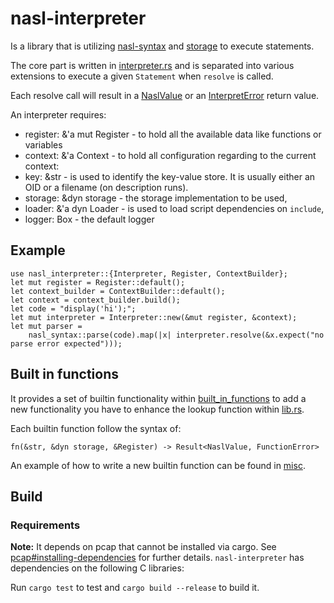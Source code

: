 # nasl-interpreter


Is a library that is utilizing [nasl-syntax](../nasl-syntax/) and [storage](../storage/) to execute statements.

The core part is written in [interpreter.rs](./src/interpreter.rs) and is separated into various extensions to execute a given `Statement` when `resolve` is called.

Each resolve call will result in a [NaslValue](./src/naslvalue.rs) or an [InterpretError](./src/error.rs) return value.

An interpreter requires:

- register: &'a mut Register - to hold all the available data like functions or variables
- context: &'a Context - to hold all configuration regarding to the current context:
 - key: &str - is used to identify the key-value store. It is usually either an OID or a filename (on description runs). 
 - storage: &dyn storage - the storage implementation to be used,
 - loader: &'a dyn Loader - is used to load script dependencies on `include`,
 - logger: Box<dyn NaslLogger> - the default logger


## Example

```
use nasl_interpreter::{Interpreter, Register, ContextBuilder};
let mut register = Register::default();
let context_builder = ContextBuilder::default();
let context = context_builder.build();
let code = "display('hi');";
let mut interpreter = Interpreter::new(&mut register, &context);
let mut parser =
    nasl_syntax::parse(code).map(|x| interpreter.resolve(&x.expect("no parse error expected")));
```


## Built in functions

It provides a set of builtin functionality within [built_in_functions](./src/built_in_functions/) to add a new functionality you have to enhance the lookup function within [lib.rs](./src/lib.rs).

Each builtin function follow the syntax of:

```text
fn(&str, &dyn storage, &Register) -> Result<NaslValue, FunctionError>
```

An example of how to write a new builtin function can be found in [misc](./src/built_in_functions/misc.rs).

## Build

### Requirements

**Note:** It depends on pcap that cannot be installed via cargo. See [pcap#installing-dependencies](https://github.com/rust-pcap/pcap#installing-dependencies) for further details.
`nasl-interpreter` has dependencies on the following C libraries:

Run `cargo test` to test and `cargo build --release` to build it.
